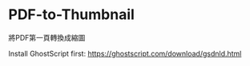 # PDF-to-Thumbnail
將PDF第一頁轉換成縮圖

Install GhostScript first: https://ghostscript.com/download/gsdnld.html